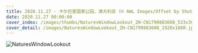 ```yaml
---
title: 2020.11.27 - 卡尔巴里国家公园，澳大利亚 (© AWL Images/Offset by Shutterstock)
date: 2020.11.27 00:00:00
cover_index: /images/thumbs/NaturesWindowLookout_ZH-CN1799883608_533x300.jpg
cover_detail: /images/NaturesWindowLookout_ZH-CN1799883608_1920x1080.jpg
---
```


![NaturesWindowLookout](/images/NaturesWindowLookout_ZH-CN1799883608_1920x1080.jpg)

